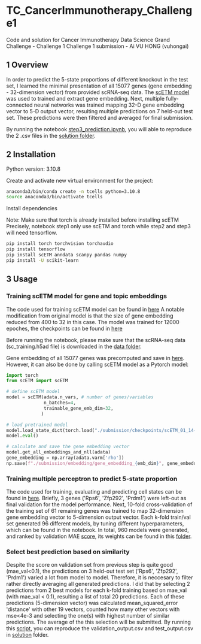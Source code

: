 # TC_CancerImmunotherapy_Challenge1
Code and solution for Cancer Immunotherapy Data Science Grand Challenge - Challenge 1
Challenge 1 submission - Ai VU HONG (vuhongai)

## 1 Overview
In order to predict the 5-state proportions of different knockout in the test set, I learned the minimal presentation of all 15077 genes (gene embedding - 32-dimension vector) from provided scRNA-seq data. The [scETM model](https://github.com/hui2000ji/scETM) was used to trained and extract gene embedding. Next, multiple fully-connected neural networks was trained mapping 32-D gene embedding vector to 5-D output vector, resulting multiple predictions on 7 held-out test set. These predictions were then filtered and averaged for final submission. 

By running the notebook [step3_prediction.ipynb](./step3_prediction.ipynb), you will able to reproduce the 2 .csv files in the [solution folder](../solution/). 

## 2 Installation
Python version: 3.10.8

Create and activate new virtual environment for the project:
```bash
anaconda3/bin/conda create -n tcells python=3.10.8
source anaconda3/bin/activate tcells
```

Install dependencies

Note: Make sure that torch is already installed before installing scETM
Precisely, notebook step1 only use scETM and torch while step2 and step3 will need tensorflow.

```bash
pip install torch torchvision torchaudio
pip install tensorflow
pip install scETM anndata scanpy pandas numpy
pip install -U scikit-learn
```

## 3 Usage

### Training scETM model for gene and topic embeddings
The code used for training scETM model can be found in [here](./step1_gene_embedding_extraction.ipynb)
A notable modification from original model is that the size of gene embedding reduced from 400 to 32 in this case. The model was trained for 12000 epoches, the checkpoints can be found in [here](./submission/checkpoints/scETM_01_14-12_57_32/model-12000)

Before running the notebook, please make sure that the scRNA-seq data (sc_training.h5ad file) is downloaded in the [data folder](./data/).

Gene embedding of all 15077 genes was precomputed and save in [here](./submission/embedding/gene_embedding_32.npy). However, it can also be done by calling scETM model as a Pytorch model:
```python
import torch
from scETM import scETM

# define scETM model
model = scETM(adata.n_vars, # number of genes/variables
              n_batches=4, 
              trainable_gene_emb_dim=32,
             )

# load pretrained model
model.load_state_dict(torch.load("./submission/checkpoints/scETM_01_14-12_57_32/model-12000"))
model.eval()

# calculate and save the gene embedding vector
model.get_all_embeddings_and_nll(adata)
gene_embedding = np.array(adata.varm['rho'])
np.save(f"./submission/embedding/gene_embedding_{emb_dim}", gene_embedding)
```

### Training multiple perceptron to predict 5-state proportion
The code used for training, evaluating and predicting cell states can be found in [here](./step2_neural_network.ipynb). Briefly, 3 genes ('Rps6', 'Zfp292', 'Prdm1') were left-out as final validation for the model performance. Next, 10-fold cross-validation of the training set of 61 remaining genes was trained to map 32-dimension gene embedding vector to 5-dimension output vector. Each k-fold train/val set generated 96 different models, by tuning different hyperparameters, which can be found in the notebook. In total, 960 models were generated, and ranked by validation MAE [score](./submission/predictions/), its weights can be found in this [folder](./submission/checkpoints/NN/).


### Select best prediction based on similarity
Despite the score on validation set from previous step is quite good (mae_val<0.1), the predictions on 3 held-out test set ('Rps6', 'Zfp292', 'Prdm1') varied a lot from model to model. Therefore, it is neccesary to filter rather directly averaging all generated predictions. I did that by selecting 2 predictions from 2 best models for each k-fold training based on mae_val (with mae_val < 0.1), resulting a list of total 20 predictions. Each of these predictions (5-dimension vector) was calculated mean_squared_error 'distance' with other 19 vectors, counted how many other vectors with mse<4e-3 and selecting the one(s) with highest number of similar predictions. The average of the this selection will be submitted. By running this [script](./step3_prediction.ipynb), you can reproduce the validation_output.csv and test_output.csv in [solution](../solution/) folder.
